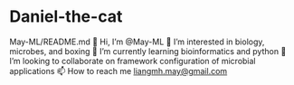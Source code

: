 # Daniel-the-cat
May-ML/README.md
👋 Hi, I’m @May-ML
👀 I’m interested in biology, microbes, and boxing
🌱 I’m currently learning bioinformatics and python
💞️ I’m looking to collaborate on framework configuration of microbial applications
📫 How to reach me liangmh.may@gmail.com
